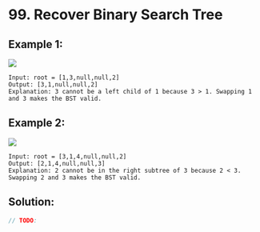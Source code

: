 # 99. Recover Binary Search Tree

## Example 1:

![](https://assets.leetcode.com/uploads/2020/10/28/recover1.jpg)

    Input: root = [1,3,null,null,2]
    Output: [3,1,null,null,2]
    Explanation: 3 cannot be a left child of 1 because 3 > 1. Swapping 1 and 3 makes the BST valid.

## Example 2:

![](https://assets.leetcode.com/uploads/2020/10/28/recover2.jpg)

    Input: root = [3,1,4,null,null,2]
    Output: [2,1,4,null,null,3]
    Explanation: 2 cannot be in the right subtree of 3 because 2 < 3. Swapping 2 and 3 makes the BST valid.

## Solution:

```javascript
// TODO:
```
